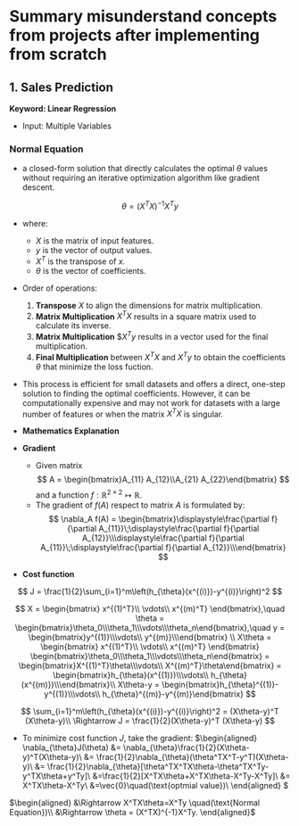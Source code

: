 # Summary misunderstand concepts from projects after implementing from scratch

## 1. Sales Prediction

**Keyword: Linear Regression**

- Input: Multiple Variables
### Normal Equation
- a closed-form solution that directly calculates the optimal $\theta$ values without requiring an iterative optimization algorithm like gradient descent.

$$
\theta = (X^T X)^{-1} X^T y
$$
- where:
  - $X$ is the matrix of input features.
  - $y$ is the vector of output values.
  - $X^T$ is the transpose of $x$.
  - $\theta$ is the vector of coefficients.
- Order of operations:
  1. **Transpose** $X$ to align the dimensions for matrix multiplication.
  2. **Matrix Multiplication** $X^T X$ results in a square matrix used to calculate its inverse.
  3. **Matrix Multiplication** $$X^T y$ results in a vector used for the final multiplication.
  4. **Final Multiplication** between $X^T X$ and $X^T y$ to obtain the coefficients $\theta$ that minimize the loss fuction.
- This process is efficient for small datasets and offers a direct, one-step solution to finding the optimal coefficients. However, it can be computationally expensive and may not work for datasets with a large number of features or when the matrix $X^T X$ is singular.

- **Mathematics Explanation**
- **Gradient**
    - Given matrix
      $$
      A = \begin{bmatrix}A_{11} A_{12}\\A_{21} A_{22}\end{bmatrix}
      $$
      and a function $f: \mathbb{R}^{2\times 2} \mapsto \mathbb{R}$.
    - The gradient of $f(A)$ respect to matrix $A$ is formulated by:
    $$
    \nabla_A f(A) = \begin{bmatrix}\displaystyle\frac{\partial f}{\partial A_{11}}\;\displaystyle\frac{\partial f}{\partial A_{12}}\\\displaystyle\frac{\partial f}{\partial A_{11}}\;\displaystyle\frac{\partial f}{\partial A_{12}}\\\end{bmatrix}
    $$


- **Cost function**
  
$$
J = \frac{1}{2}\sum_{i=1}^m\left(h_{\theta}(x^{(i)})-y^{(i)}\right)^2
$$

$$
X = \begin{bmatrix}
x^{(1)^T}\\
\vdots\\
x^{(m)^T}
\end{bmatrix},\quad \theta = \begin{bmatrix}\theta_0\\\theta_1\\\vdots\\\theta_n\end{bmatrix},\quad y = \begin{bmatrix}y^{(1)}\\\vdots\\ y^{(m)}\\\end{bmatrix}
\\
X\theta = \begin{bmatrix}
x^{(1)^T}\\
\vdots\\
x^{(m)^T}
\end{bmatrix} \begin{bmatrix}\theta_0\\\theta_1\\\vdots\\\theta_n\end{bmatrix}
= \begin{bmatrix}X^{(1)^T}\theta\\\vdots\\ X^{(m)^T}\theta\end{bmatrix} = \begin{bmatrix}h_{\theta}(x^{(1)})\\\vdots\\ h_{\theta}(x^{(m)})\\\end{bmatrix}\\
X\theta-y = \begin{bmatrix}h_{\theta}^{(1)}-y^{(1)}\\\vdots\\ h_{\theta}^{(m)}-y^{(m)}\end{bmatrix}
$$

$$
\sum_{i=1}^m\left(h_{\theta}(x^{(i)})-y^{(i)}\right)^2 = (X\theta-y)^T (X\theta-y)\\
\Rightarrow J = \frac{1}{2}(X\theta-y)^T (X\theta-y)
$$
- To minimize cost function $J$, take the gradient:
$\begin{aligned}
\nabla_{\theta}J(\theta) &= \nabla_{\theta}\frac{1}{2}(X\theta-y)^T(X\theta-y)\\
&= \frac{1}{2}\nabla_{\theta}(\theta^TX^T-y^T)(X\theta-y)\\
&= \frac{1}{2}\nabla_{\theta}[\theta^TX^TX\theta-\theta^TX^Ty-y^TX\theta+y^Ty]\\
&=\frac{1}{2}[X^TX\theta+X^TX\theta-X^Ty-X^Ty]\\
&= X^TX\theta-X^Ty\\
&=\vec{0}\quad(\text{optmial value})\\
\end{aligned}
$

$\begin{aligned}
&\Rightarrow X^TX\theta=X^Ty \quad(\text{Normal Equation})\\
&\Rightarrow \theta = (X^TX)^{-1}X^Ty.
\end{aligned}$
